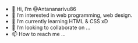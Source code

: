 - 👋 Hi, I’m @Antananarivu86
- 👀 I’m interested in web programming, web design.
- 🌱 I’m currently learning HTML & CSS xD
- 💞️ I’m looking to collaborate on ...
- 📫 How to reach me ...

<!---
Antananarivu86/Antananarivu86 is a ✨ special ✨ repository because its `README.md` (this file) appears on your GitHub profile.
You can click the Preview link to take a look at your changes.
--->
